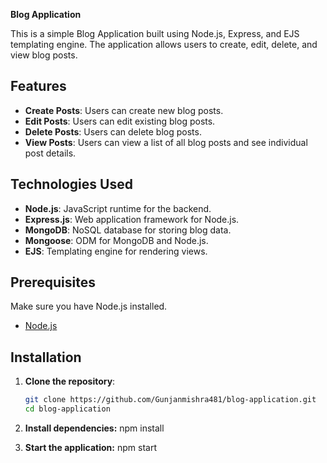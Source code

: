 **Blog Application**

This is a simple Blog Application built using Node.js, Express, and EJS templating engine. The application allows users to create, edit, delete, and view blog posts.

## Features

- **Create Posts**: Users can create new blog posts.
- **Edit Posts**: Users can edit existing blog posts.
- **Delete Posts**: Users can delete blog posts.
- **View Posts**: Users can view a list of all blog posts and see individual post details.

## Technologies Used

- **Node.js**: JavaScript runtime for the backend.
- **Express.js**: Web application framework for Node.js.
- **MongoDB**: NoSQL database for storing blog data.
- **Mongoose**: ODM for MongoDB and Node.js.
- **EJS**: Templating engine for rendering views.

## Prerequisites

Make sure you have Node.js installed.

- [Node.js](https://nodejs.org/)


## Installation

1. **Clone the repository**:

   ```bash
   git clone https://github.com/Gunjanmishra481/blog-application.git
   cd blog-application

2. **Install dependencies:**
   npm install

3. **Start the application:**
   npm start
